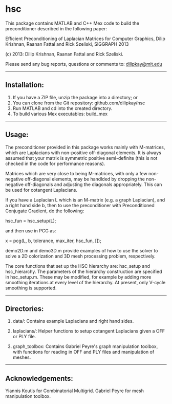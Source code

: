 hsc
===
This package contains MATLAB and C++ Mex code to build the preconditioner
described in the following paper:

Efficient Preconditioning of Laplacian Matrices for Computer Graphics,
Dilip Krishnan, Raanan Fattal and Rick Szeliski, SIGGRAPH 2013

(c) 2013: Dilip Krishnan, Raanan Fattal and Rick Szeliski.

Please send any bug reports, questions or comments to: dilipkay@mit.edu

-------------
Installation:
-------------
1. If you have a ZIP file, unzip the package into a directory;  or 
2. You can clone from the Git repository: github.com/dilipkay/hsc
3. Run MATLAB and cd into the created directory.
4. To build various Mex executables: build_mex

------
Usage:
------
The preconditioner provided in this package works mainly with M-matrices,
which are Laplacians with non-positive off-diagonal elements. It is 
always assumed that your matrix is symmetric positive semi-definite
(this is not checked in the code for performance reasons).

Matrices which are very close to being M-matrices, with only a few 
non-negative off-diagonal elements, may be handlded by dropping the non-negative
off-diagonals and adjusting the diagonals appropriately. This can be
used for cotangent Laplacians.

If you have a Laplacian L which is an M-matrix (e.g. a graph Laplacian), 
and a right hand side b, then to use the preconditioner with Preconditioned
Conjugate Gradient, do the following:

hsc_fun = hsc_setup(L);

and then use in PCG as:

x = pcg(L, b, tolerance, max_iter, hsc_fun, []);

demo2D.m and demo3D.m provide examples of how to use the solver
to solve a 2D colorization and 3D mesh processing problem, respectively.

The core functions that set up the HSC hierarchy are: hsc_setup and hsc_hierarchy.
The parameters of the hierarchy construction are specified in hsc_setup.m. These
may be modified, for example by adding more smoothing iterations at every level
of the hierarchy. At present, only V-cycle smoothing is supported.

------------
Directories:
------------

1. data/: Contains example Laplacians and right hand sides.

2. laplacians/: Helper functions to setup cotangent Laplacians given a
OFF or PLY file.

3. graph_toolbox: Contains Gabriel Peyre's graph manipulation toolbox, with functions
for reading in OFF and  PLY files and manipulation of meshes.

-----------------
Acknowledgements:
-----------------
Yiannis Koutis for Combinatorial Multigrid. 
Gabriel Peyre for mesh manipulation toolbox.
